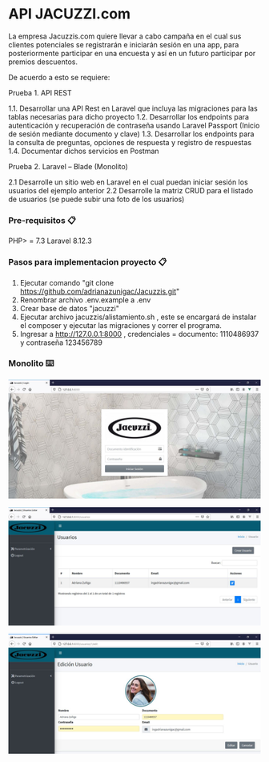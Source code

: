 # API JACUZZI.com

La empresa Jacuzzis.com quiere llevar a cabo campaña en el cual sus clientes potenciales se
registrarán e iniciarán sesión en una app, para posteriormente participar en una encuesta y así en
un futuro participar por premios descuentos.

De acuerdo a esto se requiere:

Prueba 1. API REST

1.1. Desarrollar una API Rest en Laravel que incluya las migraciones para las tablas necesarias para
dicho proyecto
1.2. Desarrollar los endpoints para autenticación y recuperación de contraseña usando Laravel
Passport (Inicio de sesión mediante documento y clave)
1.3. Desarrollar los endpoints para la consulta de preguntas, opciones de respuesta y registro de
respuestas
1.4. Documentar dichos servicios en Postman

Prueba 2. Laravel – Blade (Monolito)

2.1 Desarrolle un sitio web en Laravel en el cual puedan iniciar sesión los usuarios del ejemplo
anterior
2.2 Desarrolle la matriz CRUD para el listado de usuarios (se puede subir una foto de los usuarios)

### Pre-requisitos 📋

PHP> = 7.3
Laravel 8.12.3

### Pasos para implementacion proyecto 📋

1. Ejecutar comando "git clone https://github.com/adrianazunigac/Jacuzzis.git"
2. Renombrar archivo .env.example a .env
3. Crear base de datos "jacuzzi"
4. Ejecutar archivo jacuzzis/alistamiento.sh , este se encargará de instalar el composer y ejecutar las migraciones y correr el programa.
5. Ingresar a http://127.0.0.1:8000 , credenciales = documento: 1110486937 y contraseña 123456789

### Monolito ⌨️

![Login](public/dist/img/readme/login.JPG)

![Login](public/dist/img/readme/usuarios.JPG)

![Login](public/dist/img/readme/usuarios_edit.JPG)
